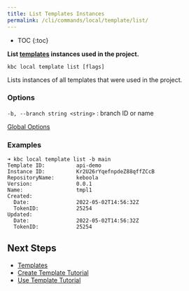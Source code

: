 ```yaml
---
title: List Templates Instances
permalink: /cli/commands/local/template/list/
---
```


* TOC 
{:toc}

**List [templates](/cli/templates/structure/#template) instances used in the project.**

```
kbc local template list [flags]
```

Lists instances of all templates that were used in the project.

### Options

`-b, --branch string <string>`
: branch ID or name

[Global Options](/cli/commands/#global-options)

### Examples

```
➜ kbc local template list -b main
Template ID:          api-demo
Instance ID:          Kr2U26rYqefnpdeZ88qffZCcB
RepositoryName:       keboola
Version:              0.0.1
Name:                 tmpl1
Created:
  Date:               2022-05-02T14:56:32Z
  TokenID:            25254
Updated:
  Date:               2022-05-02T14:56:32Z
  TokenID:            25254
```

## Next Steps

- [Templates](/cli/templates/)
- [Create Template Tutorial](/cli/templates/tutorial/)
- [Use Template Tutorial](/cli/templates/tutorial/#use-template)
